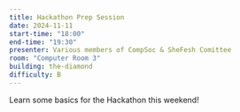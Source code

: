 ```yaml
---
title: Hackathon Prep Session
date: 2024-11-11
start-time: "18:00"
end-time: "19:30"
presenter: Various members of CompSoc & SheFesh Comittee
room: "Computer Room 3"
building: the-diamond
difficulty: B
---
```


Learn some basics for the Hackathon this weekend!
